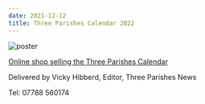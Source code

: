 ```yaml
---
date: 2021-12-12
title: Three Parishes Calendar 2022
---
```



![poster](https://cdn.sumup.store/shops/22735601/settings/th1024/6c57d105-ceb4-4d07-aa68-a1bef409221d.jpeg)


[Online shop selling the Three Parishes Calendar](https://three-parishes-cic.sumup.link)


Delivered by Vicky Hibberd, Editor, Three Parishes News

Tel: 07788 560174

